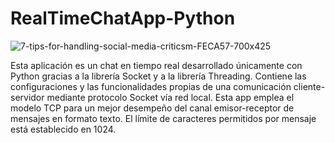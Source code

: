 # RealTimeChatApp-Python
![7-tips-for-handling-social-media-criticsm-FECA57-700x425](https://github.com/ADRIDEV2024/RealTimeChatApp-Python/assets/163412333/87574a5b-d8ef-4d6b-bf15-ef1b3130e49a)


Esta aplicación es un chat en tiempo real desarrollado únicamente con Python gracias a la librería Socket y a la librería Threading. Contiene las configuraciones y las funcionalidades propias de una comunicación cliente-servidor mediante protocolo Socket vía red local. Esta app emplea el modelo TCP para un mejor desempeño del canal emisor-receptor de mensajes en formato texto. El límite de caracteres permitidos por mensaje está establecido en 1024.
